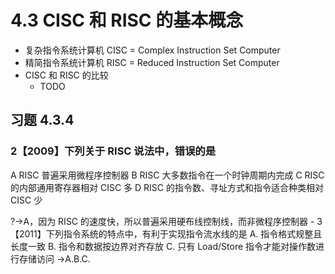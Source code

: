 # 4.3 CISC 和 RISC 的基本概念

- 复杂指令系统计算机 CISC = Complex Instruction Set Computer
- 精简指令系统计算机 RISC = Reduced Instruction Set Computer
- CISC 和 RISC 的比较
  - TODO

## 习题 4.3.4

### 2【2009】下列关于 RISC 说法中，错误的是

A RISC 普遍采用微程序控制器
B RISC 大多数指令在一个时钟周期内完成
C RISC 的内部通用寄存器相对 CISC 多
D RISC 的指令数、寻址方式和指令适合种类相对 CISC 少

?→A，因为 RISC 的速度快，所以普遍采用硬布线控制线，而非微程序控制器 - 3【2011】下列指令系统的特点中，有利于实现指令流水线的是
A. 指令格式规整且长度一致
B. 指令和数据按边界对齐存放
C. 只有 Load/Store 指令才能对操作数进行存储访问 →A.B.C.
